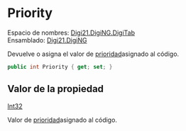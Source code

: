 # Priority

Espacio de nombres: [Digi21.DigiNG.DigiTab](/digi3d-net/programacion/.net/referencia/digi21.diging/digi21.diging.digitab/)  
Ensamblado: [Digi21.DigiNG](/digi3d-net/programacion/.net/referencia/digi21.diging.plugin/digi21.diging/)

Devuelve o asigna el valor de [prioridad](../../../../../../../../referencia/editor-de-tablas-de-codigos/pestanas/codigos/propiedades-del-codigo.md#prioridad)asignado al código.

```csharp
public int Priority { get; set; }
```

## Valor de la propiedad

[Int32](https://docs.microsoft.com/en-us/dotnet/api/system.int32?view=net-5.0)

Valor de [prioridad](../../../../../../../../referencia/editor-de-tablas-de-codigos/pestanas/codigos/propiedades-del-codigo.md#prioridad)asignado al código.






